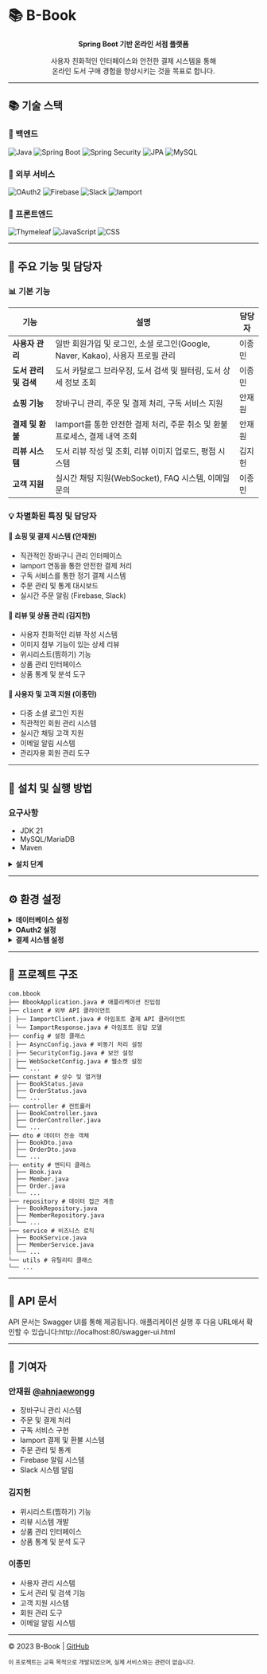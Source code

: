 # 📚 B-Book

<div align="center">

**Spring Boot 기반 온라인 서점 플랫폼**  
  
사용자 친화적인 인터페이스와 안전한 결제 시스템을 통해  
온라인 도서 구매 경험을 향상시키는 것을 목표로 합니다.

</div>

---

## 📚 기술 스택

### 🔧 백엔드
![Java](https://img.shields.io/badge/Java_21-ED8B00?style=for-the-badge&logo=openjdk&logoColor=white)
![Spring Boot](https://img.shields.io/badge/Spring_Boot-6DB33F?style=for-the-badge&logo=spring-boot&logoColor=white)
![Spring Security](https://img.shields.io/badge/Spring_Security-6DB33F?style=for-the-badge&logo=spring-security&logoColor=white)
![JPA](https://img.shields.io/badge/JPA_&_Hibernate-59666C?style=for-the-badge&logo=hibernate&logoColor=white)
![MySQL](https://img.shields.io/badge/MySQL-4479A1?style=for-the-badge&logo=mysql&logoColor=white)

### 🔌 외부 서비스
![OAuth2](https://img.shields.io/badge/OAuth2-EB5424?style=for-the-badge&logo=auth0&logoColor=white)
![Firebase](https://img.shields.io/badge/Firebase-FFCA28?style=for-the-badge&logo=firebase&logoColor=black)
![Slack](https://img.shields.io/badge/Slack-4A154B?style=for-the-badge&logo=slack&logoColor=white)
![Iamport](https://img.shields.io/badge/Iamport-0E83CD?style=for-the-badge&logo=stripe&logoColor=white)

### 🎨 프론트엔드
![Thymeleaf](https://img.shields.io/badge/Thymeleaf-005F0F?style=for-the-badge&logo=thymeleaf&logoColor=white)
![JavaScript](https://img.shields.io/badge/JavaScript-F7DF1E?style=for-the-badge&logo=javascript&logoColor=black)
![CSS](https://img.shields.io/badge/CSS-1572B6?style=for-the-badge&logo=css3&logoColor=white)

---

## 🌟 주요 기능 및 담당자

### 📊 기본 기능

| 기능 | 설명 | 담당자 |
|------|------|--------|
| **사용자 관리** | 일반 회원가입 및 로그인, 소셜 로그인(Google, Naver, Kakao), 사용자 프로필 관리 | 이종민 |
| **도서 관리 및 검색** | 도서 카탈로그 브라우징, 도서 검색 및 필터링, 도서 상세 정보 조회 | 이종민 |
| **쇼핑 기능** | 장바구니 관리, 주문 및 결제 처리, 구독 서비스 지원 | 안재원 |
| **결제 및 환불** | Iamport를 통한 안전한 결제 처리, 주문 취소 및 환불 프로세스, 결제 내역 조회 | 안재원 |
| **리뷰 시스템** | 도서 리뷰 작성 및 조회, 리뷰 이미지 업로드, 평점 시스템 | 김지헌 |
| **고객 지원** | 실시간 채팅 지원(WebSocket), FAQ 시스템, 이메일 문의 | 이종민 |

### 💡 차별화된 특징 및 담당자

#### 🛒 쇼핑 및 결제 시스템 (안재원)
- 직관적인 장바구니 관리 인터페이스
- Iamport 연동을 통한 안전한 결제 처리
- 구독 서비스를 통한 정기 결제 시스템
- 주문 관리 및 통계 대시보드
- 실시간 주문 알림 (Firebase, Slack)

#### 📝 리뷰 및 상품 관리 (김지헌)
- 사용자 친화적인 리뷰 작성 시스템
- 이미지 첨부 기능이 있는 상세 리뷰
- 위시리스트(찜하기) 기능
- 상품 관리 인터페이스
- 상품 통계 및 분석 도구

#### 👤 사용자 및 고객 지원 (이종민)
- 다중 소셜 로그인 지원
- 직관적인 회원 관리 시스템
- 실시간 채팅 고객 지원
- 이메일 알림 시스템
- 관리자용 회원 관리 도구

---

## 🚀 설치 및 실행 방법

### 요구사항
- JDK 21
- MySQL/MariaDB
- Maven

<details>
<summary><b>설치 단계</b></summary>

1. 저장소 클론
   ```bash
   git clone https://github.com/ahnjaewongg/B-Book.git
   cd B-Book
   ```

2. 데이터베이스 설정
   ```sql
   CREATE DATABASE bookshop;
   ```

3. 애플리케이션 설정
   `src/main/resources/application.yml` 파일에서 데이터베이스 연결 정보를 수정합니다.

4. 애플리케이션 빌드 및 실행
   ```bash
   mvn clean package
   java -jar target/bbook-0.0.1-SNAPSHOT.jar
   ```

5. 웹 브라우저에서 접속
   ```
   http://localhost:80
   ```
</details>

---

## ⚙️ 환경 설정

<details>
<summary><b>데이터베이스 설정</b></summary>

```yaml
spring:
  datasource:
    driver-class-name: com.mysql.cj.jdbc.Driver
    url: jdbc:mysql://localhost:3306/bookshop
    username: root
    password: 1234
```
</details>

<details>
<summary><b>OAuth2 설정</b></summary>

소셜 로그인을 위한 OAuth2 설정은 `application-secret.yml` 파일에서 관리합니다.
</details>

<details>
<summary><b>결제 시스템 설정</b></summary>

아임포트 결제 시스템 연동을 위한 설정은 `application-secret.yml` 파일에서 관리합니다.
</details>

---

## 📁 프로젝트 구조
```
com.bbook
├── BbookApplication.java # 애플리케이션 진입점
├── client # 외부 API 클라이언트
│ ├── IamportClient.java # 아임포트 결제 API 클라이언트
│ └── IamportResponse.java # 아임포트 응답 모델
├── config # 설정 클래스
│ ├── AsyncConfig.java # 비동기 처리 설정
│ ├── SecurityConfig.java # 보안 설정
│ ├── WebSocketConfig.java # 웹소켓 설정
│ └── ...
├── constant # 상수 및 열거형
│ ├── BookStatus.java
│ ├── OrderStatus.java
│ └── ...
├── controller # 컨트롤러
│ ├── BookController.java
│ ├── OrderController.java
│ └── ...
├── dto # 데이터 전송 객체
│ ├── BookDto.java
│ ├── OrderDto.java
│ └── ...
├── entity # 엔티티 클래스
│ ├── Book.java
│ ├── Member.java
│ ├── Order.java
│ └── ...
├── repository # 데이터 접근 계층
│ ├── BookRepository.java
│ ├── MemberRepository.java
│ └── ...
├── service # 비즈니스 로직
│ ├── BookService.java
│ ├── MemberService.java
│ └── ...
└── utils # 유틸리티 클래스
└── ...
```

---

## 🔄 API 문서

API 문서는 Swagger UI를 통해 제공됩니다. 애플리케이션 실행 후 다음 URL에서 확인할 수 있습니다:http://localhost:80/swagger-ui.html

---

## 👥 기여자

### 안재원 [@ahnjaewongg](https://github.com/ahnjaewongg)
- 장바구니 관리 시스템
- 주문 및 결제 처리
- 구독 서비스 구현
- Iamport 결제 및 환불 시스템
- 주문 관리 및 통계
- Firebase 알림 시스템
- Slack 시스템 알림

### 김지헌
- 위시리스트(찜하기) 기능
- 리뷰 시스템 개발
- 상품 관리 인터페이스
- 상품 통계 및 분석 도구

### 이종민
- 사용자 관리 시스템
- 도서 관리 및 검색 기능
- 고객 지원 시스템
- 회원 관리 도구
- 이메일 알림 시스템

---

© 2023 B-Book | [GitHub](https://github.com/ahnjaewongg/B-Book)

<sub>이 프로젝트는 교육 목적으로 개발되었으며, 실제 서비스와는 관련이 없습니다.</sub>
